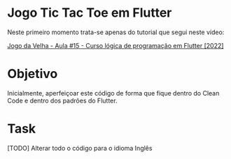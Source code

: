 # Jogo Tic Tac Toe em Flutter

Neste primeiro momento trata-se apenas do tutorial que segui neste vídeo:

[Jogo da Velha - Aula #15 - Curso lógica de programação em Flutter [2022]](https://acesse.dev/hVknH)

# Objetivo

Inicialmente, aperfeiçoar este código de forma que fique dentro do Clean Code e dentro dos padrões do Flutter.

# Task

[TODO] Alterar todo o código para o idioma Inglês 